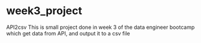 # week3_project
API2csv
This is small project done in week 3 of the data engineer bootcamp which get data from API, and output it to a csv file
